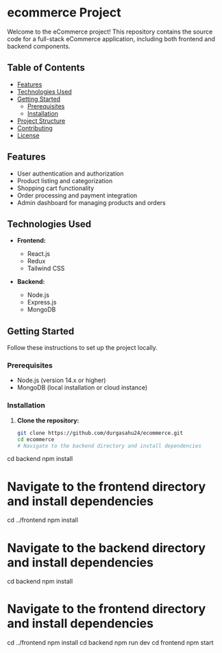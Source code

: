 # ecommerce Project

Welcome to the eCommerce project! This repository contains the source code for a full-stack eCommerce application, including both frontend and backend components.

## Table of Contents

- [Features](#features)
- [Technologies Used](#technologies-used)
- [Getting Started](#getting-started)
  - [Prerequisites](#prerequisites)
  - [Installation](#installation)
- [Project Structure](#project-structure)
- [Contributing](#contributing)
- [License](#license)

## Features

- User authentication and authorization
- Product listing and categorization
- Shopping cart functionality
- Order processing and payment integration
- Admin dashboard for managing products and orders

## Technologies Used

- **Frontend:**
  - React.js
  - Redux
  - Tailwind CSS

- **Backend:**
  - Node.js
  - Express.js
  - MongoDB

## Getting Started

Follow these instructions to set up the project locally.

### Prerequisites

- Node.js (version 14.x or higher)
- MongoDB (local installation or cloud instance)

### Installation

1. **Clone the repository:**

   ```bash
   git clone https://github.com/durgasahu24/ecommerce.git
   cd ecommerce
   # Navigate to the backend directory and install dependencies
cd backend
npm install

# Navigate to the frontend directory and install dependencies
cd ../frontend
npm install
# Navigate to the backend directory and install dependencies
cd backend
npm install

# Navigate to the frontend directory and install dependencies
cd ../frontend
npm install
cd backend
npm run dev
cd frontend
npm start

